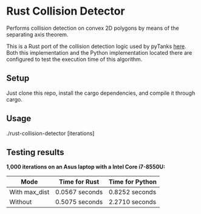 # Rust Collision Detector
Performs collision detection on convex 2D polygons by means of the separating axis theorem.

This is a Rust port of the collision detection logic used by pyTanks 
[here](https://github.com/JoelEager/pyTanks.Server/blob/master/gameLogic/collisionDetector.py). Both this 
implementation and the Python implementation located there are configured to test the execution time of this algorithm.

## Setup
Just clone this repo, install the cargo dependencies, and compile it through cargo.

## Usage
./rust-collision-detector [iterations]

## Testing results
**1,000 iterations on an Asus laptop with a Intel Core i7-8550U:**

| Mode            | Time for Rust   | Time for Python   |
| --------------- | --------------- | ----------------- |
| With max_dist   | 0.0567 seconds  | 0.8252 seconds	  |
| Without         | 0.5075 seconds  | 2.2710 seconds    |

